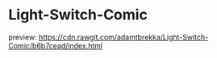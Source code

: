 # Light-Switch-Comic

preview: https://cdn.rawgit.com/adamtbrekka/Light-Switch-Comic/b6b7cead/index.html
